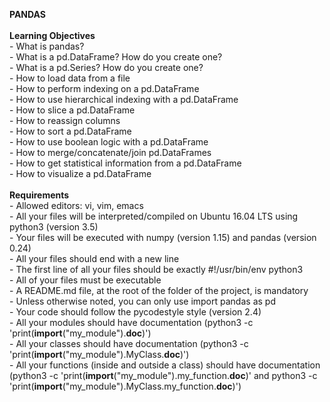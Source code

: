 <b>PANDAS</b>
<br>
<br><b>Learning Objectives</b>
<br>- What is pandas?
<br>- What is a pd.DataFrame? How do you create one?
<br>- What is a pd.Series? How do you create one?
<br>- How to load data from a file
<br>- How to perform indexing on a pd.DataFrame
<br>- How to use hierarchical indexing with a pd.DataFrame
<br>- How to slice a pd.DataFrame
<br>- How to reassign columns
<br>- How to sort a pd.DataFrame
<br>- How to use boolean logic with a pd.DataFrame
<br>- How to merge/concatenate/join pd.DataFrames
<br>- How to get statistical information from a pd.DataFrame
<br>- How to visualize a pd.DataFrame
<br>
<br><b>Requirements</b>
<br>- Allowed editors: vi, vim, emacs
<br>- All your files will be interpreted/compiled on Ubuntu 16.04 LTS using python3 (version 3.5)
<br>- Your files will be executed with numpy (version 1.15) and pandas (version 0.24)
<br>- All your files should end with a new line
<br>- The first line of all your files should be exactly #!/usr/bin/env python3
<br>- All of your files must be executable
<br>- A README.md file, at the root of the folder of the project, is mandatory
<br>- Unless otherwise noted, you can only use import pandas as pd
<br>- Your code should follow the pycodestyle style (version 2.4)
<br>- All your modules should have documentation (python3 -c 'print(__import__("my_module").__doc__)')
<br>- All your classes should have documentation (python3 -c 'print(__import__("my_module").MyClass.__doc__)')
<br>- All your functions (inside and outside a class) should have documentation (python3 -c 'print(__import__("my_module").my_function.__doc__)' and python3 -c 'print(__import__("my_module").MyClass.my_function.__doc__)')
